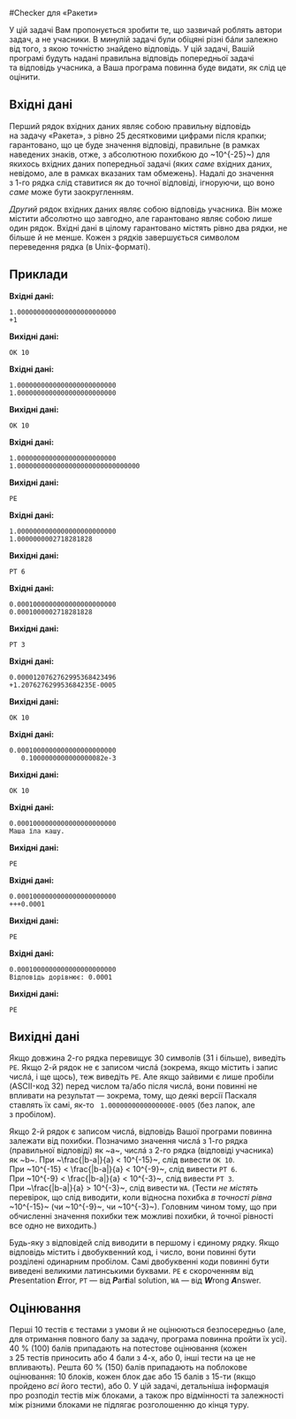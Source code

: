 #Checker для «Ракети»

У&nbsp;цій задачі Вам пропонується зробити те, що&nbsp;зазвичай роблять автори задач, а&nbsp;не учасники.
В минулій задачі були обіцяні різні бáли залежно від того, з&nbsp;якою точністю знайдено відповідь.
У&nbsp;цій задачі, Вашій програмі будуть надані правильна відповідь попередньої задачі та&nbsp;відповідь учасника, а&nbsp;Ваша програма повинна буде видати, як&nbsp;слід це оцінити.

## Вхідні дані
Перший рядок вхідних даних являє собою правильну відповідь на&nbsp;задачу «Ракета», з&nbsp;рівно 25&nbsp;десятковими цифрами після крапки; гарантовано, що&nbsp;це буде значення відповіді, правильне (в рамках наведених знаків, отже, з&nbsp;абсолютною похибкою до&nbsp;~10^{-25}~) для якихось вхідних даних попередньої задачі (яких *саме* вхідних даних, невідомо, але в&nbsp;рамках вказаних там обмежень). Надалі до&nbsp;значення з&nbsp;1-го рядка слід ставитися як&nbsp;до точної відповіді, ігноруючи, що&nbsp;воно *саме* може бути заокругленням.

*Другий* рядок вхідних даних являє собою відповідь учасника. Він може містити абсолютно що&nbsp;завгодно, але гарантовано являє собою лише один рядок. Вхідні дані в&nbsp;цілому гарантовано містять рівно два рядки, не більше й&nbsp;не менше. Кожен з&nbsp;рядків завершується символом переведення рядка (в Unix-форматі).

## Приклади

**Вхідні дані:**
```
1.0000000000000000000000000
+1
```
**Вихідні дані:**
```
OK 10
```

**Вхідні дані:**
```
1.0000000000000000000000000
1.0000000000000000000000000
```
**Вихідні дані:**
```
OK 10
```

**Вхідні дані:**
```
1.0000000000000000000000000
1.0000000000000000000000000000000
```
**Вихідні дані:**
```
PE
```

**Вхідні дані:**
```
1.0000000000000000000000000
1.0000000002718281828
```
**Вихідні дані:**
```
PT 6
```

**Вхідні дані:**
```
0.0001000000000000000000000
0.0001000002718281828
```
**Вихідні дані:**
```
PT 3
```

**Вхідні дані:**
```
0.0000120762762995368423496
+1.207627629953684235E-0005
```
**Вихідні дані:**
```
OK 10
```

**Вхідні дані:**
```
0.0001000000000000000000000
   0.1000000000000000082e-3 
```
**Вихідні дані:**
```
OK 10
```

**Вхідні дані:**
```
0.0001000000000000000000000
Маша їла кашу.
```
**Вихідні дані:**
```
PE
```

**Вхідні дані:**
```
0.0001000000000000000000000
+++0.0001
```
**Вихідні дані:**
```
PE
```

**Вхідні дані:**
```
0.0001000000000000000000000
Відповідь дорівнює: 0.0001
```
**Вихідні дані:**
```
PE
```

## Вихідні дані
Якщо довжина 2-го рядка перевищує 30&nbsp;символів (31&nbsp;і&nbsp;більше), виведіть `PE`. Якщо 2-й рядок не&nbsp;є записом числá (зокрема, якщо містить і&nbsp;запис числá, і&nbsp;ще щось), теж виведіть `PE`.
Але якщо зайвими є лише пробіли (ASCII-код&nbsp;32) перед числом та/або&nbsp;після числá, вони повинні не впливати на&nbsp;результат — зокрема, тому, що&nbsp;деякі версії Паскаля ставлять їх самі, як-то ` 1.0000000000000000E-0005` (без лапок, але з&nbsp;пробілом).

Якщо 2-й рядок є записом числá, відповідь Вашої програми повинна залежати від похибки. Позначимо значення числá з&nbsp;1-го рядка (правильної відповіді) як&nbsp;~a~, числá з&nbsp;2-го рядка (відповіді учасника) як&nbsp;~b~. При&nbsp;~\frac{|b-a|}{a} < 10^{-15}~, слід вивести `OK 10`.
При&nbsp;~10^{-15} < \frac{|b-a|}{a} < 10^{-9}~, слід вивести `PT 6`.
При&nbsp;~10^{-9} < \frac{|b-a|}{a} < 10^{-3}~, слід вивести `PT 3`.
При&nbsp;~\frac{|b-a|}{a} > 10^{-3}~, слід вивести `WA`. (Тести *не містять* перевірок, що&nbsp;слід виводити, коли відносна похибка *в точності рівна* ~10^{-15}~ (чи&nbsp;~10^{-9}~, чи&nbsp;~10^{-3}~). Головним чином тому, що&nbsp;при обчисленні значення похибки теж можливі похибки, й&nbsp;точної рівності все одно не виходить.)

Будь-яку з&nbsp;відповідей слід виводити в&nbsp;першому і&nbsp;єдиному рядку. Якщо відповідь містить і&nbsp;двобуквенний код, і&nbsp;число, вони повинні бути розділені одинарним пробілом. Самі двобуквенні коди повинні бути виведені великими латинськими буквами.
`PE` є скороченням від ***P***resentation ***E***rror,
`PT` — від ***P***ar***t***ial solution,
`WA` — від ***W***rong ***A***nswer.

## Оцінювання
Перші 10&nbsp;тестів є тестами з&nbsp;умови й&nbsp;не оцінюються безпосередньо (але, для отримання повного балу за&nbsp;задачу, програма повинна пройти їх усі).
40&nbsp;% (100)&nbsp;балів припадають на&nbsp;потестове оцінювання (кожен з&nbsp;25&nbsp;тестів приносить або 4&nbsp;бали з&nbsp;4-х, або 0, інші тести на&nbsp;це не впливають). Решта 60&nbsp;% (150)&nbsp;балів припадають на&nbsp;поблокове оцінювання: 10&nbsp;блоків, кожен блок дає або 15&nbsp;балів з&nbsp;15-ти (якщо пройдено *всі*&nbsp;його тести), або 0. У&nbsp;цій задачі, детальніша інформація про&nbsp;розподіл тестів між блоками, а&nbsp;також про&nbsp;відмінності та&nbsp;залежності між різними блоками не підлягає розголошенню до&nbsp;кінця туру.

